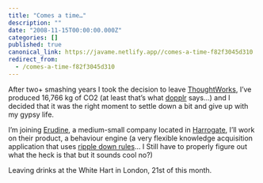 ```yaml
---
title: "Comes a time…"
description: ""
date: "2008-11-15T00:00:00.000Z"
categories: []
published: true
canonical_link: https://javame.netlify.app//comes-a-time-f82f3045d310
redirect_from:
  - /comes-a-time-f82f3045d310
---
```


After two+ smashing years I took the decision to leave [ThoughtWorks](http://www.thoughtworks.com/), I’ve produced 16,766 kg of CO2 (at least that’s what [dopplr](http://www.dopplr.com/traveller/aterreno/carbon) says…) and I decided that it was the right moment to settle down a bit and give up with my gypsy life.

I’m joining [Erudine](http://www.erudine.com/), a medium-small company located in [Harrogate](http://en.wikipedia.org/wiki/Harrogate), I’ll work on their product, a behaviour engine (a very flexible knowledge acquisition application that uses [ripple down rules](http://en.wikipedia.org/wiki/Ripple_down_rules)… I Still have to properly figure out what the heck is that but it sounds cool no?)

Leaving drinks at the White Hart in London, 21st of this month.
